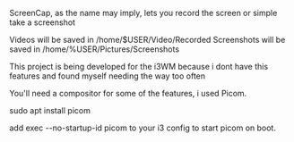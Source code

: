 ScreenCap, as the name may imply, lets you record the screen or simple take a screenshot

Videos will be saved in /home/$USER/Video/Recorded
Screenshots will be saved in /home/%USER/Pictures/Screenshots

This project is being developed for the i3WM because i dont have this features and found myself needing the way too often

You'll need a compositor for some of the features, i used Picom.

sudo apt install picom

add exec --no-startup-id picom to your i3 config to start picom on boot.
